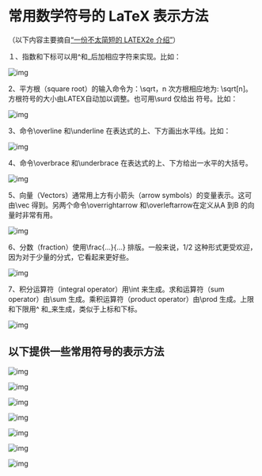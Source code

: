# 常用数学符号的 LaTeX 表示方法

（以下内容主要摘自[“一份不太简短的 LATEX2e 介绍”](http://www.mohu.org/info/lshort-cn.pdf)）

１、指数和下标可以用^和_后加相应字符来实现。比如：
<!--more-->
![img](/images/foot.gif)

2、平方根（square root）的输入命令为：\sqrt，n 次方根相应地为: \sqrt[n]。方根符号的大小由LATEX自动加以调整。也可用\surd 仅给出
符号。比如：

![img](/images/sqrt.GIF)

3、命令\overline 和\underline 在表达式的上、下方画出水平线。比如：

![img](/images/overline.GIF)

4、命令\overbrace 和\underbrace 在表达式的上、下方给出一水平的大括号。

![img](/images/brace.GIF)

5、向量（Vectors）通常用上方有小箭头（arrow symbols）的变量表示。这可由\vec 得到。另两个命令\overrightarrow 和\overleftarrow在定义从A 到B 的向量时非常有用。

![img](/images/vec.GIF)

6、分数（fraction）使用\frac{...}{...} 排版。一般来说，1/2 这种形式更受欢迎，因为对于少量的分式，它看起来更好些。

![img](/images/frac.GIF)

7、积分运算符（integral operator）用\int 来生成。求和运算符（sum operator）由\sum 生成。乘积运算符（product operator）由\prod 生成。上限和下限用^ 和_来生成，类似于上标和下标。

![img](/images/int.GIF)

## 以下提供一些常用符号的表示方法

![img](/images/1.GIF)

![img](/images/2.GIF)

![img](/images/3.GIF)

![img](/images/4.GIF)

![img](/images/5.GIF)

![img](/images/6.GIF)

![img](/images/7.GIF)